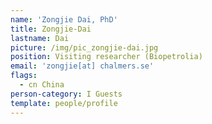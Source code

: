 ```yaml
---
name: 'Zongjie Dai, PhD'
title: Zongjie-Dai
lastname: Dai
picture: /img/pic_zongjie-dai.jpg
position: Visiting researcher (Biopetrolia)
email: 'zongjie[at] chalmers.se'
flags:
  - cn China
person-category: I Guests
template: people/profile
---
```


